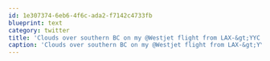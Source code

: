 ```yaml
---
id: 1e307374-6eb6-4f6c-ada2-f7142c4733fb
blueprint: text
category: twitter
title: 'Clouds over southern BC on my @Westjet flight from LAX-&gt;YYC #wingletwednesday fhttp://ow.ly/i/F90X'
caption: 'Clouds over southern BC on my @Westjet flight from LAX-&gt;YYC <span class="hashtag hashtag_local">#<a href="http://tweettemp.darylchymko.ca/?tag=wingletwednesday">wingletwednesday</a> fhttp://ow.ly/i/F90X'
---
```


